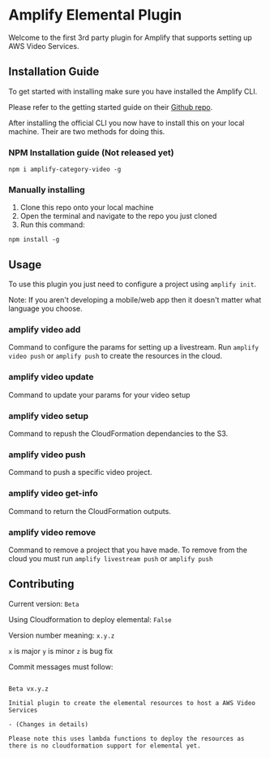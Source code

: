 # Amplify Elemental Plugin

Welcome to the first 3rd party plugin for Amplify that supports setting up AWS Video Services.

## Installation Guide

To get started with installing make sure you have installed the Amplify CLI.


Please refer to the getting started guide on their [Github repo](https://github.com/aws-amplify/amplify-cli/).


After installing the official CLI you now have to install this on your local machine. Their are two methods for doing this.

### NPM Installation guide (Not released yet)

```
npm i amplify-category-video -g
```

### Manually installing

1. Clone this repo onto your local machine
1. Open the terminal and navigate to the repo you just cloned
1. Run this command: 
```
npm install -g
```


## Usage

To use this plugin you just need to configure a project using `amplify init`.

Note: If you aren't developing a mobile/web app then it doesn't matter what language you choose.


### amplify video add

Command to configure the params for setting up a livestream. Run `amplify video push` or `amplify push` to create the resources in the cloud.

### amplify video update

Command to update your params for your video setup

### amplify video setup

Command to repush the CloudFormation dependancies to the S3.

### amplify video push

Command to push a specific video project.

### amplify video get-info

Command to return the CloudFormation outputs.

### amplify video remove

Command to remove a project that you have made. To remove from the cloud you must run `amplify livestream push` or `amplify push`


## Contributing

Current version: `Beta`

Using Cloudformation to deploy elemental: `False`

Version number meaning: `x.y.z`

`x` is major
`y` is minor
`z` is bug fix

Commit messages must follow:
```

Beta vx.y.z
    
Initial plugin to create the elemental resources to host a AWS Video Services

- (Changes in details)

Please note this uses lambda functions to deploy the resources as there is no cloudformation support for elemental yet.

```
